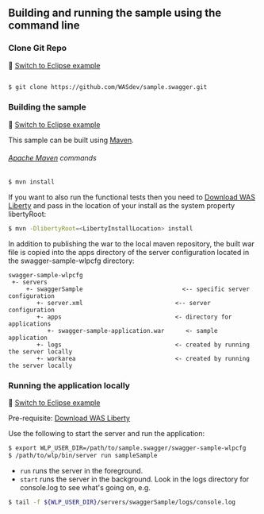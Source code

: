 ## Building and running the sample using the command line

### Clone Git Repo
:pushpin: [Switch to Eclipse example](/docs/Using-WDT.md/#clone-git-repo)

```bash

$ git clone https://github.com/WASdev/sample.swagger.git

```

### Building the sample
:pushpin: [Switch to Eclipse example](/docs/Using-WDT.md/#building-the-sample-in-eclipse)

This sample can be built using [Maven](#apache-maven-commands).

###### [Apache Maven](http://maven.apache.org/) commands

```bash
$ mvn install
```

If you want to also run the functional tests then you need to [Download WAS Liberty](/docs/Downloading-WAS-Liberty.md) and pass in the location of your install as the system property libertyRoot:

```bash
$ mvn -DlibertyRoot=<LibertyInstallLocation> install
```

In addition to publishing the war to the local maven repository, the built war file is copied into the apps directory of the server configuration located in the swagger-sample-wlpcfg directory:

```text
swagger-sample-wlpcfg
 +- servers
     +- swaggerSample                            <-- specific server configuration
        +- server.xml                          <-- server configuration
        +- apps                                <- directory for applications
           +- swagger-sample-application.war      <- sample application
        +- logs                                <- created by running the server locally
        +- workarea                            <- created by running the server locally
```

### Running the application locally
:pushpin: [Switch to Eclipse example](/docs/Using-WDT.md/#running-the-application-locally)

Pre-requisite: [Download WAS Liberty](/docs/Downloading-WAS-Liberty.md)

Use the following to start the server and run the application:

```bash
$ export WLP_USER_DIR=/path/to/sample.swagger/swagger-sample-wlpcfg
$ /path/to/wlp/bin/server run sampleSample
```

* `run` runs the server in the foreground.
* `start` runs the server in the background. Look in the logs directory for console.log to see what's going on, e.g.

```bash
$ tail -f ${WLP_USER_DIR}/servers/swaggerSample/logs/console.log
```

